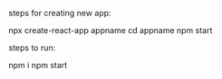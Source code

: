 steps for creating new app:

npx create-react-app appname
cd appname
npm start

steps to run:

npm i
npm start
